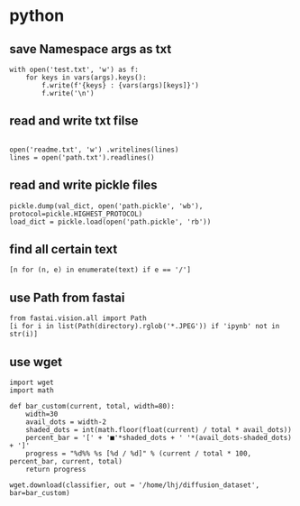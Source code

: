 # python  

## save Namespace args as txt
```
with open('test.txt', 'w') as f:
    for keys in vars(args).keys():
        f.write(f'{keys} : {vars(args)[keys]}')
        f.write('\n')
```


## read and write txt filse
```
 
open('readme.txt', 'w') .writelines(lines)
lines = open('path.txt').readlines()  
```



## read and write pickle files
``` 
pickle.dump(val_dict, open('path.pickle', 'wb'), protocol=pickle.HIGHEST_PROTOCOL)
load_dict = pickle.load(open('path.pickle', 'rb'))
```   


## find all certain text
```
[n for (n, e) in enumerate(text) if e == '/']
```


## use Path from fastai
```
from fastai.vision.all import Path
[i for i in list(Path(directory).rglob('*.JPEG')) if 'ipynb' not in str(i)]
```

## use wget
```
import wget
import math

def bar_custom(current, total, width=80):
    width=30
    avail_dots = width-2
    shaded_dots = int(math.floor(float(current) / total * avail_dots))
    percent_bar = '[' + '■'*shaded_dots + ' '*(avail_dots-shaded_dots) + ']'
    progress = "%d%% %s [%d / %d]" % (current / total * 100, percent_bar, current, total)
    return progress
    
wget.download(classifier, out = '/home/lhj/diffusion_dataset', bar=bar_custom)
```
